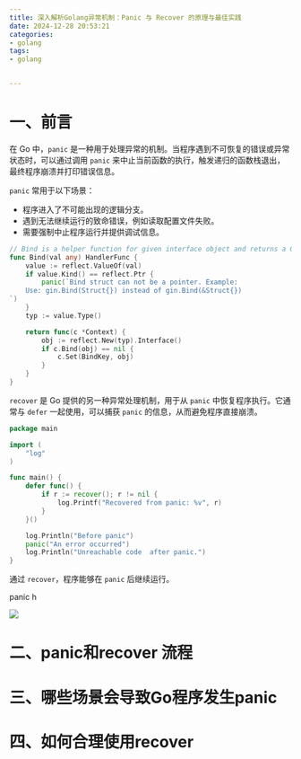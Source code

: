 ```yaml
---
title: 深入解析Golang异常机制：Panic 与 Recover 的原理与最佳实践
date: 2024-12-28 20:53:21
categories:
- golang
tags:
- golang


---
```


# 一、前言

在 Go 中，`panic` 是一种用于处理异常的机制。当程序遇到不可恢复的错误或异常状态时，可以通过调用 `panic` 来中止当前函数的执行，触发递归的函数栈退出，最终程序崩溃并打印错误信息。

`panic` 常用于以下场景：

- 程序进入了不可能出现的逻辑分支。
- 遇到无法继续运行的致命错误，例如读取配置文件失败。
- 需要强制中止程序运行并提供调试信息。

```go
// Bind is a helper function for given interface object and returns a Gin middleware.
func Bind(val any) HandlerFunc {
	value := reflect.ValueOf(val)
	if value.Kind() == reflect.Ptr {
		panic(`Bind struct can not be a pointer. Example:
	Use: gin.Bind(Struct{}) instead of gin.Bind(&Struct{})
`)
	}
	typ := value.Type()

	return func(c *Context) {
		obj := reflect.New(typ).Interface()
		if c.Bind(obj) == nil {
			c.Set(BindKey, obj)
		}
	}
}
```

`recover` 是 Go 提供的另一种异常处理机制，用于从 `panic` 中恢复程序执行。它通常与 `defer` 一起使用，可以捕获 `panic` 的信息，从而避免程序直接崩溃。

```go
package main

import (
	"log"
)

func main() {
	defer func() {
		if r := recover(); r != nil {
			log.Printf("Recovered from panic: %v", r)
		}
	}()

	log.Println("Before panic")
	panic("An error occurred")
	log.Println("Unreachable code  after panic.")
}
```

通过 `recover`，程序能够在 `panic` 后继续运行。

panic h

![](/img/panic.png)

# 二、panic和recover 流程









# 三、哪些场景会导致Go程序发生panic

# 四、如何合理使用recover

